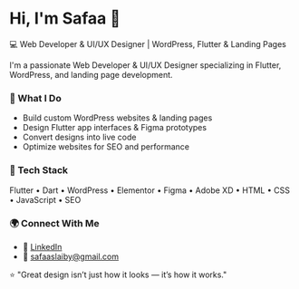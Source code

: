 # Hi, I'm Safaa 👋


💻 Web Developer & UI/UX Designer | WordPress, Flutter & Landing Pages


I'm a passionate Web Developer & UI/UX Designer specializing in Flutter, WordPress, and landing page development.


### 🚀 What I Do
- Build custom WordPress websites & landing pages
- Design Flutter app interfaces & Figma prototypes
- Convert designs into live code
- Optimize websites for SEO and performance

### 🧰 Tech Stack
Flutter • Dart • WordPress • Elementor • Figma • Adobe XD • HTML • CSS • JavaScript • SEO

### 🌍 Connect With Me

- 💼 [LinkedIn](https://linkedin.com/in/safaaslaiby)
- 📧 safaaslaiby@gmail.com

⭐ "Great design isn’t just how it looks — it’s how it works."
